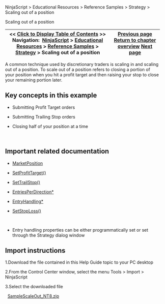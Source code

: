 ﻿
NinjaScript > Educational Resources > Reference Samples > Strategy > Scaling out of a position

Scaling out of a position

| << [Click to Display Table of Contents](scaling_out_of_a_position.md) >> **Navigation:**     [NinjaScript](ninjascript-1.md) > [Educational Resources](educational_resources-1.md) > [Reference Samples](reference_samples-1.md) > [Strategy](strategy2-1.md) > Scaling out of a position | [Previous page](rounding_values_to_the_nearest-1.md) [Return to chapter overview](strategy2-1.md) [Next page](separating_logic_to_either_cal-1.md) |
| --- | --- |
A common technique used by discretionary traders is scaling in and scaling out of a position. To scale out of a position refers to closing a portion of your position when you hit a profit target and then raising your stop to close your remaining portion later.
 
## Key concepts in this example
- Submitting Profit Target orders

- Submitting Trailing Stop orders

- Closing half of your position at a time

 
## Important related documentation
- [MarketPosition](position_marketposition-1.md)

- [SetProfitTarget()](setprofittarget-1.md)

- [SetTrailStop()](settrailstop-1.md)

- [EntriesPerDirection*](entriesperdirection-1.md)

- [EntryHandling*](entryhandling-1.md)

- [SetStopLoss()](setstoploss-1.md)

 
* Entry handling properties can be either programmatically set or set through the Strategy dialog window
 
## Import instructions
1.Download the file contained in this Help Guide topic to your PC desktop

2.From the Control Center window, select the menu Tools > Import > NinjaScript

3.Select the downloaded file

 
[SampleScaleOut_NT8.zip](samples/SampleScaleOut_NT8.zip)
